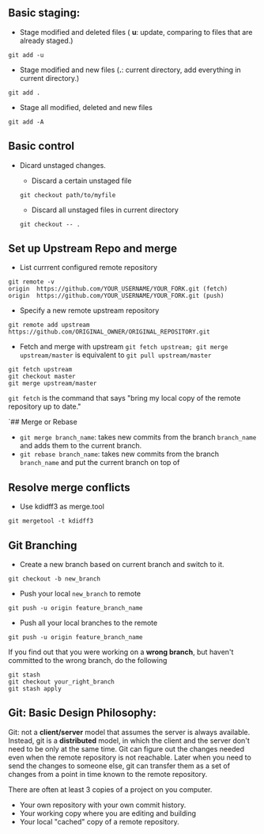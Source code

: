 ## Basic staging:
- Stage modified and deleted files ( __u__: update, comparing to files that are already staged.)
```
git add -u
```
- Stage modified and new files (__.__: current directory, add everything in current directory.)
```
git add .
```
- Stage all modified, deleted and new files
```
git add -A
```


## Basic control
- Dicard unstaged changes.

  - Discard a certain unstaged file
  ```
  git checkout path/to/myfile
  ```
  - Discard all unstaged files in current directory
  ```
  git checkout -- .
  ```

## Set up Upstream Repo and merge

- List currrent configured remote repository
```
git remote -v
origin  https://github.com/YOUR_USERNAME/YOUR_FORK.git (fetch)
origin  https://github.com/YOUR_USERNAME/YOUR_FORK.git (push)
```
- Specify a new remote upstream repository
```
git remote add upstream https://github.com/ORIGINAL_OWNER/ORIGINAL_REPOSITORY.git
```

- Fetch and merge with upstream `git fetch upstream; git merge upstream/master` is equivalent to `git pull upstream/master`
```
git fetch upstream
git checkout master
git merge upstream/master
```

`git fetch` is the command that says "bring my local copy of the remote repository up to date."


`## Merge or Rebase
- `git merge branch_name`: takes new commits from the branch `branch_name` and adds them to the current branch.
- `git rebase branch_name`: takes new commits from the branch `branch_name` and put the current branch on top of  

## Resolve merge conflicts
- Use kdidff3 as merge.tool
```
git mergetool -t kdidff3
```

## Git Branching
- Create a new branch based on current branch and switch to it.
```
git checkout -b new_branch
```

- Push your local `new_branch` to remote
```
git push -u origin feature_branch_name
```

- Push all your local branches to the remote
```
git push -u origin feature_branch_name
```

If you find out that you were working on a **wrong branch**, but haven't committed to the wrong branch, do the following
```
git stash
git checkout your_right_branch
git stash apply
```

## Git: Basic Design Philosophy:
Git: not a __client/server__ model that assumes the server is always available.  
Instead, git is a __distributed__ model, in which the client and the server don't need to be only at the same time. Git can figure out the changes needed even when the remote repository is not reachable. Later when you need to send the changes to someone else, git can transfer them as a set of changes from a point in time known to the remote repository.

There are often at least 3 copies of a project on you computer.
- Your own repository with your own commit history.
- Your working copy where you are editing and building
- Your local "cached" copy of a remote repository.
